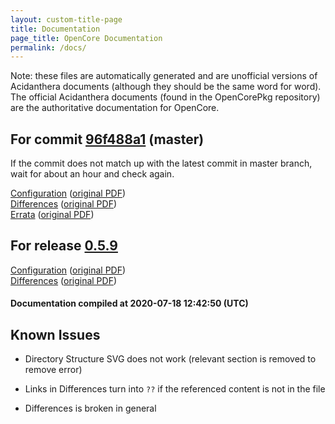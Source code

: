 ```yaml
---
layout: custom-title-page
title: Documentation
page_title: OpenCore Documentation
permalink: /docs/
---
```

Note: these files are automatically generated and are unofficial versions of Acidanthera documents (although they should be the same word for word). The official Acidanthera documents (found in the OpenCorePkg repository) are the authoritative documentation for OpenCore.

## For commit [96f488a1](https://github.com/acidanthera/OpenCorePkg/tree/96f488a17c1b064a3a64ab06a9e8c2b9e44678c6) (master)

If the commit does not match up with the latest commit in master branch, wait for about an hour and check again.

[Configuration](latest/Configuration.html) ([original PDF](https://github.com/acidanthera/OpenCorePkg/blob/96f488a17c1b064a3a64ab06a9e8c2b9e44678c6/Docs/Configuration.pdf))
<br>
[Differences](latest/Differences.html) ([original PDF](https://github.com/acidanthera/OpenCorePkg/blob/96f488a17c1b064a3a64ab06a9e8c2b9e44678c6/Docs/Differences/Differences.pdf))
<br>
[Errata](latest/Errata.html) ([original PDF](https://github.com/acidanthera/OpenCorePkg/blob/96f488a17c1b064a3a64ab06a9e8c2b9e44678c6/Docs/Errata/Errata.pdf))

## For release [0.5.9](https://github.com/acidanthera/OpenCorePkg/tree/0.5.9)

[Configuration](release/Configuration.html) ([original PDF](https://github.com/acidanthera/OpenCorePkg/blob/0.5.9/Docs/Configuration.pdf))
<br>
[Differences](release/Differences.html) ([original PDF](https://github.com/acidanthera/OpenCorePkg/blob/0.5.9/Docs/Differences/Differences.pdf))

#### Documentation compiled at 2020-07-18 12:42:50 (UTC)

## Known Issues

* Directory Structure SVG does not work (relevant section is removed to remove error)

* Links in Differences turn into `??` if the referenced content is not in the file

* Differences is broken in general
